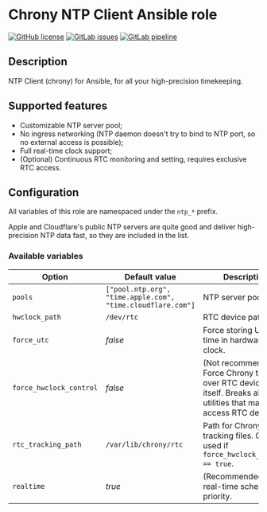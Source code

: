 # Chrony NTP Client Ansible role
[![GitHub license](https://img.shields.io/badge/license-MIT-blue.svg)](https://github.com/spijet/ansible-chrony/blob/master/LICENSE)
[![GitLab issues](https://img.shields.io/gitlab/issues/st-ansible-playground/alpine-chrony.svg)](https://gitlab.com/st-ansible-playground/alpine-chrony/-/issues)
[![GitLab pipeline](https://gitlab.com/st-ansible-playground/alpine-chrony/badges/master/pipeline.svg)](https://gitlab.com/st-ansible-playground/alpine-chrony/-/pipelines)

## Description
NTP Client (chrony) for Ansible, for all your high-precision timekeeping.

## Supported features
* Customizable NTP server pool;
* No ingress networking (NTP daemon doesn't try to bind to NTP port, so no external access is possible);
* Full real-time clock support;
* (Optional) Continuous RTC monitoring and setting, requires exclusive RTC access.

## Configuration
All variables of this role are namespaced under the `ntp_*` prefix.

Apple and Cloudflare's public NTP servers are quite good and deliver
high-precision NTP data fast, so they are included in the list.

### Available variables
| Option                  | Default value                                               | Description                                                                                                               |
|-------------------------|-------------------------------------------------------------|---------------------------------------------------------------------------------------------------------------------------|
| `pools`                 | `["pool.ntp.org", "time.apple.com", "time.cloudflare.com"]` | NTP server pools list.                                                                                                    |
| `hwclock_path`          | `/dev/rtc`                                                  | RTC device path.                                                                                                          |
| `force_utc`             | *false*                                                     | Force storing UTC time in hardware clock.                                                                                 |
| `force_hwclock_control` | *false*                                                     | (Not recommended) Force Chrony to take over RTC device for itself. Breaks all other utilities that may access RTC device. |
| `rtc_tracking_path`     | `/var/lib/chrony/rtc`                                       | Path for Chrony's RTC tracking files. Only used if `force_hwclock_control == true`.                                       |
| `realtime`              | *true*                                                      | (Recommended) Use real-time scheduling priority.                                                                          |
